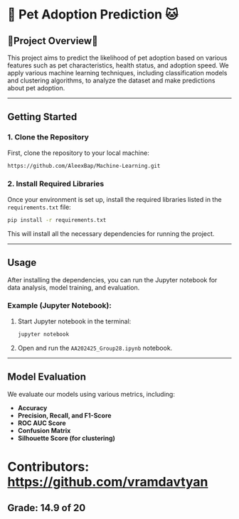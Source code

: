 # 🐶 **Pet Adoption Prediction** 🐱

## 🦴Project Overview🦴

This project aims to predict the likelihood of pet adoption based on various features such as pet characteristics, health status, and adoption speed. We apply various machine learning techniques, including classification models and clustering algorithms, to analyze the dataset and make predictions about pet adoption.

---

## **Getting Started**

### 1. Clone the Repository

First, clone the repository to your local machine:

```bash
https://github.com/AleexBap/Machine-Learning.git
```

### 2. Install Required Libraries

Once your environment is set up, install the required libraries listed in the `requirements.txt` file:

```bash
pip install -r requirements.txt
```

This will install all the necessary dependencies for running the project.

---

## **Usage**

After installing the dependencies, you can run the Jupyter notebook for data analysis, model training, and evaluation.

### Example (Jupyter Notebook):

1. Start Jupyter notebook in the terminal:

   ```bash
   jupyter notebook
   ```

2. Open and run the `AA202425_Group28.ipynb` notebook.

---

## **Model Evaluation**

We evaluate our models using various metrics, including:

- **Accuracy**
- **Precision, Recall, and F1-Score**
- **ROC AUC Score**
- **Confusion Matrix**
- **Silhouette Score (for clustering)**

# Contributors: https://github.com/vramdavtyan

## Grade: 14.9 of 20

